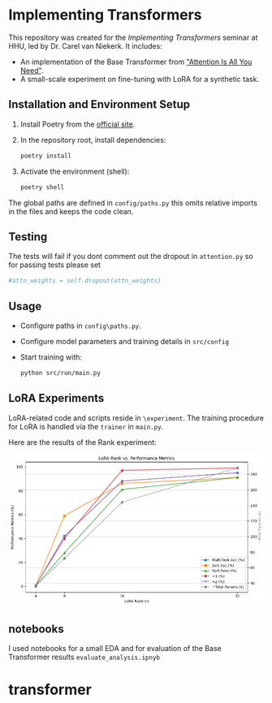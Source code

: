 # Implementing Transformers

This repository was created for the _Implementing Transformers_ seminar at HHU, led by Dr. Carel van Niekerk. It includes:

- An implementation of the Base Transformer from ["Attention Is All You Need"](https://arxiv.org/abs/1706.03762).
- A small-scale experiment on fine-tuning with LoRA for a synthetic task.

## Installation and Environment Setup

1. Install Poetry from the [official site](https://python-poetry.org/docs/).
2. In the repository root, install dependencies:

   ```sh
   poetry install
   ```

3. Activate the environment (shell):

   ```sh
   poetry shell
   ```

The global paths are defined in `config/paths.py` this omits relative imports in the files and keeps the code clean.

## Testing

The tests will fail if you dont comment out the dropout in `attention.py`
so for passing tests please set

```python
#attn_weights = self.dropout(attn_weights)
```

## Usage

- Configure paths in `config\paths.py`.
- Configure model parameters and training details in `src/config`
- Start training with:

  ```sh
  python src/run/main.py
  ```

## LoRA Experiments

LoRA-related code and scripts reside in `\experiment`. The training procedure for LoRA is handled via the `trainer` in `main.py`.

Here are the results of the Rank experiment:

![alt text](performance.png "LoRa Rank Results")

## notebooks

I used notebooks for a small EDA and for evaluation of the Base Transformer results `evaluate_analysis.ipnyb`
# transformer
